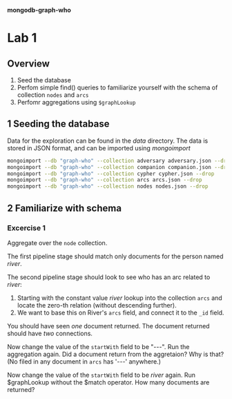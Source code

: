 __mongodb-graph-who__

Lab 1
===========

Overview
-----------

1. Seed the database
1. Perfom simple find() queries to familiarize yourself with the schema of collection `nodes` and `arcs`
1. Perfomr aggregations using `$graphLookup` 


## 1 Seeding the database

Data for the exploration can be found in the *data* directory.
The data is stored in JSON format, and can be imported using *mongoimport*

```bash
mongoimport --db "graph-who" --collection adversary adversary.json --drop
mongoimport --db "graph-who" --collection companion companion.json --drop
mongoimport --db "graph-who" --collection cypher cypher.json --drop
mongoimport --db "graph-who" --collection arcs arcs.json --drop
mongoimport --db "graph-who" --collection nodes nodes.json --drop
```

## 2 Familiarize with schema

### Excercise 1

Aggregate over the `node` collection.

The first pipeline stage should match only documents for the person named *river*.

The second pipeline stage should look to see who has an arc related to *river*: 
1. Starting with the constant value *river* lookup into the collection `arcs` and locate the zero-th relation (without descending further).
1. We want to base this on River's `arcs` field, and connect it to the `_id` field.

You should have seen _one_ document returned.
The document returned should have _two_ connections.

Now change the value of the `startWith` field to be "---". Run the aggregation again.
Did a document return from the aggretaion? Why is that? (No filed in any document in `arcs` has '---' anywhere.)

Now change the value of the `startWith` field to be *river* again. Run $graphLookup without the $match operator.
How many documents are returned?
